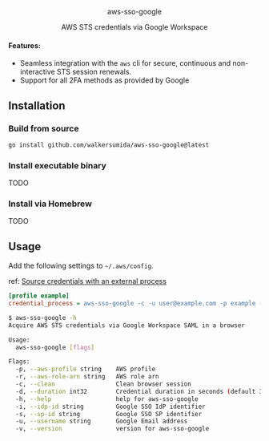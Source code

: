<p align="center">
  <p align="center">aws-sso-google</p>
  <p align="center">AWS STS credentials via Google Workspace</p>
</p>

#### Features:

- Seamless integration with the `aws` cli for secure, continuous and non-interactive STS session renewals.
- Support for all 2FA methods as provided by Google

## Installation

### Build from source

```bash
go install github.com/walkersumida/aws-sso-google@latest
```

### Install executable binary

TODO

### Install via Homebrew

TODO

## Usage

Add the following settings to `~/.aws/config`.

ref: [Source credentials with an external process](https://docs.aws.amazon.com/cli/latest/userguide/cli-configure-sourcing-external.html)

```ini
[profile example]
credential_process = aws-sso-google -c -u user@example.com -p example -i XXXXXXXXX -s 888888888888 -r arn:aws:iam::999999999999:role/RoleName
```

```bash
$ aws-sso-google -h
Acquire AWS STS credentials via Google Workspace SAML in a browser

Usage:
  aws-sso-google [flags]

Flags:
  -p, --aws-profile string    AWS profile
  -r, --aws-role-arn string   AWS role arn
  -c, --clean                 Clean browser session
  -d, --duration int32        Credential duration in seconds (default 3600)
  -h, --help                  help for aws-sso-google
  -i, --idp-id string         Google SSO IdP identifier
  -s, --sp-id string          Google SSO SP identifier
  -u, --username string       Google Email address
  -v, --version               version for aws-sso-google
```
